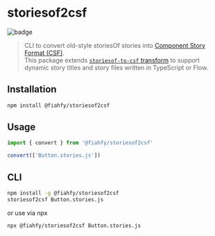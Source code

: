 # storiesof2csf

![badge](https://github.com/fiahfy/storiesof2csf/workflows/Node.js%20Package/badge.svg)

> CLI to convert old-style storiesOf stories into [Component Story Format (CSF)](https://storybook.js.org/docs/react/api/csf).  
> This package extends [`storiesof-to-csf` transform](https://www.npmjs.com/package/@storybook/codemod#storiesof-to-csf) to support dynamic story titles and story files written in TypeScript or Flow.

## Installation

```bash
npm install @fiahfy/storiesof2csf
```

## Usage

```js
import { convert } from '@fiahfy/storiesof2csf'

convert(['Button.stories.js'])
```

## CLI

```bash
npm install -g @fiahfy/storiesof2csf
storiesof2csf Button.stories.js
```

or use via npx

```bash
npx @fiahfy/storiesof2csf Button.stories.js
```
